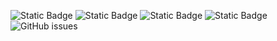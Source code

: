 ![Static Badge](https://img.shields.io/badge/blacklists-60-000000) ![Static Badge](https://img.shields.io/badge/blacklisted-2790548-cc0000) ![Static Badge](https://img.shields.io/badge/whitelisted-2244-00CC00) ![Static Badge](https://img.shields.io/badge/streaming_blacklist-28107-000000) ![GitHub issues](https://img.shields.io/github/issues/fabriziosalmi/blacklists)
